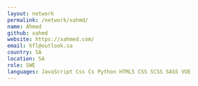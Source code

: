 ```yaml
---
layout: network
permalink: /network/xahmd/
name: Ahmed
github: xahmd
website: https://xahmed.com/
email: hfl@outlook.sa
country: SA
location: SA
role: SWE
languages: JavaScript Css Cs Python HTML5 CSS SCSS SASS VUE
---
```

